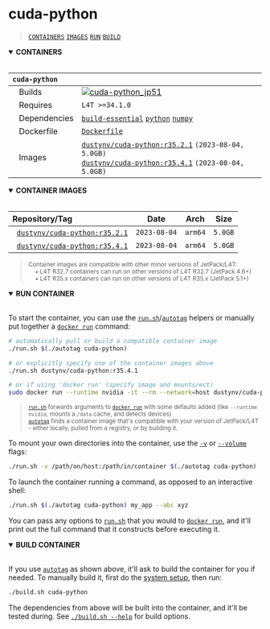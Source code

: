 # cuda-python

> [`CONTAINERS`](#user-content-containers) [`IMAGES`](#user-content-images) [`RUN`](#user-content-run) [`BUILD`](#user-content-build)

<details open>
<summary><b><a id="containers">CONTAINERS</a></b></summary>
<br>

| **`cuda-python`** | |
| :-- | :-- |
| &nbsp;&nbsp;&nbsp;Builds | [![`cuda-python_jp51`](https://img.shields.io/github/actions/workflow/status/dusty-nv/jetson-containers/cuda-python_jp51.yml?label=cuda-python:jp51)](https://github.com/dusty-nv/jetson-containers/actions/workflows/cuda-python_jp51.yml) |
| &nbsp;&nbsp;&nbsp;Requires | `L4T >=34.1.0` |
| &nbsp;&nbsp;&nbsp;Dependencies | [`build-essential`](/packages/build-essential) [`python`](/packages/python) [`numpy`](/packages/numpy) |
| &nbsp;&nbsp;&nbsp;Dockerfile | [`Dockerfile`](Dockerfile) |
| &nbsp;&nbsp;&nbsp;Images | [`dustynv/cuda-python:r35.2.1`](https://hub.docker.com/r/dustynv/cuda-python/tags) `(2023-08-04, 5.0GB)`<br>[`dustynv/cuda-python:r35.4.1`](https://hub.docker.com/r/dustynv/cuda-python/tags) `(2023-08-04, 5.0GB)` |

</details>

<details open>
<summary><b><a id="images">CONTAINER IMAGES</a></b></summary>
<br>

| Repository/Tag | Date | Arch | Size |
| :-- | :--: | :--: | :--: |
| &nbsp;&nbsp;[`dustynv/cuda-python:r35.2.1`](https://hub.docker.com/r/dustynv/cuda-python/tags) | `2023-08-04` | `arm64` | `5.0GB` |
| &nbsp;&nbsp;[`dustynv/cuda-python:r35.4.1`](https://hub.docker.com/r/dustynv/cuda-python/tags) | `2023-08-04` | `arm64` | `5.0GB` |

> <sub>Container images are compatible with other minor versions of JetPack/L4T:</sub><br>
> <sub>&nbsp;&nbsp;&nbsp;&nbsp;• L4T R32.7 containers can run on other versions of L4T R32.7 (JetPack 4.6+)</sub><br>
> <sub>&nbsp;&nbsp;&nbsp;&nbsp;• L4T R35.x containers can run on other versions of L4T R35.x (JetPack 5.1+)</sub><br>
</details>

<details open>
<summary><b><a id="run">RUN CONTAINER</a></b></summary>
<br>

To start the container, you can use the [`run.sh`](/docs/run.md)/[`autotag`](/docs/run.md#autotag) helpers or manually put together a [`docker run`](https://docs.docker.com/engine/reference/commandline/run/) command:
```bash
# automatically pull or build a compatible container image
./run.sh $(./autotag cuda-python)

# or explicitly specify one of the container images above
./run.sh dustynv/cuda-python:r35.4.1

# or if using 'docker run' (specify image and mounts/ect)
sudo docker run --runtime nvidia -it --rm --network=host dustynv/cuda-python:r35.4.1
```
> <sup>[`run.sh`](/docs/run.md) forwards arguments to [`docker run`](https://docs.docker.com/engine/reference/commandline/run/) with some defaults added (like `--runtime nvidia`, mounts a `/data` cache, and detects devices)</sup><br>
> <sup>[`autotag`](/docs/run.md#autotag) finds a container image that's compatible with your version of JetPack/L4T - either locally, pulled from a registry, or by building it.</sup>

To mount your own directories into the container, use the [`-v`](https://docs.docker.com/engine/reference/commandline/run/#volume) or [`--volume`](https://docs.docker.com/engine/reference/commandline/run/#volume) flags:
```bash
./run.sh -v /path/on/host:/path/in/container $(./autotag cuda-python)
```
To launch the container running a command, as opposed to an interactive shell:
```bash
./run.sh $(./autotag cuda-python) my_app --abc xyz
```
You can pass any options to [`run.sh`](/docs/run.md) that you would to [`docker run`](https://docs.docker.com/engine/reference/commandline/run/), and it'll print out the full command that it constructs before executing it.
</details>
<details open>
<summary><b><a id="build">BUILD CONTAINER</b></summary>
<br>

If you use [`autotag`](/docs/run.md#autotag) as shown above, it'll ask to build the container for you if needed.  To manually build it, first do the [system setup](/docs/setup.md), then run:
```bash
./build.sh cuda-python
```
The dependencies from above will be built into the container, and it'll be tested during.  See [`./build.sh --help`](/jetson_containers/build.py) for build options.
</details>
